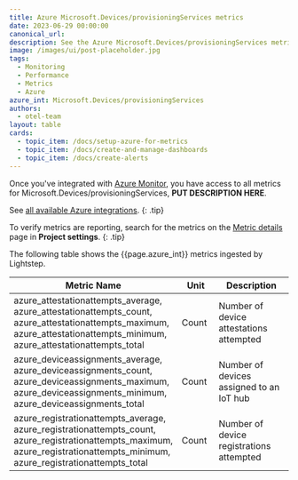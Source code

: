 ```yaml
---
title: Azure Microsoft.Devices/provisioningServices metrics
date: 2023-06-29 00:00:00
canonical_url:
description: See the Azure Microsoft.Devices/provisioningServices metrics ingested by Lightstep Observability
image: /images/ui/post-placeholder.jpg
tags:
  - Monitoring
  - Performance
  - Metrics
  - Azure
azure_int: Microsoft.Devices/provisioningServices
authors:
  - otel-team
layout: table
cards:
  - topic_item: /docs/setup-azure-for-metrics
  - topic_item: /docs/create-and-manage-dashboards
  - topic_item: /docs/create-alerts
---
```

Once you've integrated with [Azure Monitor](/docs/setup-azure-for-metrics), you have access to all metrics for Microsoft.Devices/provisioningServices, **PUT DESCRIPTION HERE**. 

See [all available Azure integrations](/docs/azure-metrics).
{: .tip}

To verify metrics are reporting, search for the metrics on the [Metric details](/docs/manage-metric-details) page in **Project settings**.
{: .tip}

The following table shows the {{page.azure_int}} metrics ingested by Lightstep.
<table class="table-aws">
<colgroup><col span="1" style="width: 35%;" /><col span="1" style="width: 15%;" /><col span="1" style="width: 35%;" /></colgroup>
  <thead>
    <th>Metric Name</th>
    <th>Unit</th>
    <th>Description</th>
  </thead>
  <tr>
    <td>azure_attestationattempts_average, azure_attestationattempts_count, azure_attestationattempts_maximum, azure_attestationattempts_minimum, azure_attestationattempts_total</td>
    <td>Count</td>
    <td>Number of device attestations attempted</td>
  </tr>
  <tr>
    <td>azure_deviceassignments_average, azure_deviceassignments_count, azure_deviceassignments_maximum, azure_deviceassignments_minimum, azure_deviceassignments_total</td>
    <td>Count</td>
    <td>Number of devices assigned to an IoT hub</td>
  </tr>
  <tr>
    <td>azure_registrationattempts_average, azure_registrationattempts_count, azure_registrationattempts_maximum, azure_registrationattempts_minimum, azure_registrationattempts_total</td>
    <td>Count</td>
    <td>Number of device registrations attempted</td>
  </tr>
</table>
